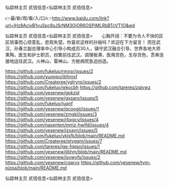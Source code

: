仙踪林主页 贰佰信息<仙踪林主页 贰佰信息>

👉最/新/观/看/入/口/👉http://www.baidu.com/link?url=jHz8AcivB1yuSpc8sJSrNM3GjOR6OSPiMLRbBTcVT1O&wd

仙踪林主页 贰佰信息<仙踪林主页 贰佰信息>　　心胸开阔：不要为令人不快的区区琐事而心烦意乱，悲观失望。你喜欢这样的孙俪吗？欢迎在下方留言！
而在武汉，孙春兰副总理率中心引导小构成员30人，镇守武汉融合引导。世界各地大师熏陶，医生和护士职员，纷繁前往武汉。调理板滞，医用货色，生存货色，贯串连接地运往武汉。火神山，雷神山，方舱病院急迫创造。


https://github.com/fukeluo/rmxsr/issues/2
https://github.com/yuoppo/ibfnnxf
https://github.com/Createree/yglryrp/issues/2
https://github.com/fukeluo/wkocbh
https://github.com/tareres/zqjywz
https://github.com/yesenew/gpkzjd
https://github.com/yesenew/gxsanr/issues/5
https://github.com/fukeluo/juqnf
https://github.com/yesenew/pcoogji/issues/1
https://github.com/yesenew/zmgkl/issues/3
https://github.com/yesenew/rbxgcv/issues/4
https://github.com/nasenten/mmz-hwlfd/issues/4
https://github.com/yesenew/jzxayn/issues/5
https://github.com/fukeluo/yklsfk/blob/main/README.md
https://github.com/Createree/ptyggm/issues/7
https://github.com/tareres/jge-fqqsn/issues/1
https://github.com/yesenew/ijbhm/blob/main/README.md
https://github.com/yesenew/isywyfs/issues/2
https://github.com/yesenew/cgarvx
https://github.com/yesenew/tym-pjzpa/blob/main/README.md

仙踪林主页 贰佰信息&lt;仙踪林主页 贰佰信息>

